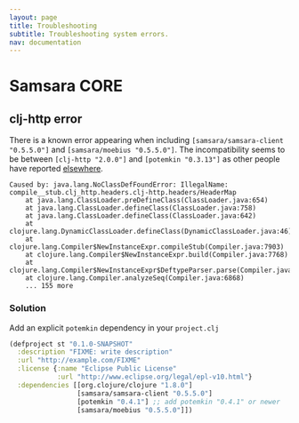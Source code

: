 ```yaml
---
layout: page
title: Troubleshooting
subtitle: Troubleshooting system errors.
nav: documentation
---
```


# Samsara CORE

## clj-http error

There is a known error appearing when including `[samsara/samsara-client "0.5.5.0"]` and `[samsara/moebius "0.5.5.0"]`.
The incompatibility seems to be between `[clj-http "2.0.0"]` and `[potemkin "0.3.13"]` as other people have reported [elsewhere](https://github.com/dakrone/clj-http/issues/335).

``` text
Caused by: java.lang.NoClassDefFoundError: IllegalName: compile__stub.clj_http.headers.clj-http.headers/HeaderMap
	at java.lang.ClassLoader.preDefineClass(ClassLoader.java:654)
	at java.lang.ClassLoader.defineClass(ClassLoader.java:758)
	at java.lang.ClassLoader.defineClass(ClassLoader.java:642)
	at clojure.lang.DynamicClassLoader.defineClass(DynamicClassLoader.java:46)
	at clojure.lang.Compiler$NewInstanceExpr.compileStub(Compiler.java:7903)
	at clojure.lang.Compiler$NewInstanceExpr.build(Compiler.java:7768)
	at clojure.lang.Compiler$NewInstanceExpr$DeftypeParser.parse(Compiler.java:7678)
	at clojure.lang.Compiler.analyzeSeq(Compiler.java:6868)
	... 155 more
```

### Solution

Add an explicit `potemkin` dependency in your `project.clj`

``` clojure
(defproject st "0.1.0-SNAPSHOT"
  :description "FIXME: write description"
  :url "http://example.com/FIXME"
  :license {:name "Eclipse Public License"
            :url "http://www.eclipse.org/legal/epl-v10.html"}
  :dependencies [[org.clojure/clojure "1.8.0"]
                 [samsara/samsara-client "0.5.5.0"]
                 [potemkin "0.4.1"] ;; add potemkin "0.4.1" or newer
                 [samsara/moebius "0.5.5.0"]])
```
